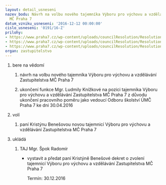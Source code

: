 ```yaml
---
layout: detail_usneseni
nazev_bodu: Návrh na volbu nového tajemníka Výboru pro výchovu a vzdělávání Zastupitelstva
  MČ Praha 7
datum_vzniku_usneseni: '2016-12-12 00:00:00'
cislo_usneseni: '0191/16-Z'
prilohy:
- https://www.praha7.cz/wp-content/uploads/councilResolution/Resolutions/27499/export/duvodovazprava_VVV_novytajemnik~145246.doc
- https://www.praha7.cz/wp-content/uploads/councilResolution/Resolutions/27499/export/tajemnik~145245.pdf
- https://www.praha7.cz/wp-content/uploads/councilResolution/Resolutions/27499/export/export~301441.pdf
organ: zastupitelstvo
---
```

<OL class=urzList_view id=urzList>
<LI class=urzClass1><SPAN name="1">bere na vědomí</SPAN> 
<OL class=urzOlClass>
<LI class=urzClass2 style="TEXT-ALIGN: left"><SPAN>
<P>návrh na volbu nového tajemníka Výboru pro výchovu a vzdělávání Zastupitelstva MČ Praha 7</P></SPAN></LI>
<LI class=urzClass2 style="TEXT-ALIGN: left"><SPAN>
<P>ukončení funkce Mgr. Ludmily Knížkové na pozici tajemníka Výboru pro výchovu a vzdělávání Zastupitelstva MČ Praha 7 z důvodu ukončení pracovního poměru jako vedoucí Odboru školství ÚMČ Praha 7 ke dni 30.04.2016</P></SPAN></LI></OL></LI>
<LI class=urzClass1><SPAN name="34">volí</SPAN> 
<OL class=urzOlClass>
<LI class=urzClass2 style="TEXT-ALIGN: left"><SPAN>
<P>paní Kristýnu Benešovou novou&nbsp;tajemnicí Výboru pro výchovu a vzdělávání Zastupitelstva MČ Praha 7</P></SPAN></LI></OL></LI>
<LI class=urzClass1 id=urzUkoly><SPAN name="1">ukládá</SPAN>
<OL class=urzOlClass>
<LI class=urzClass2><SPAN>
<P>TAJ Mgr. Špok Radomír</P></SPAN>
<UL class=urzUlClass>
<LI class=urzClass3><SPAN>
<P>vystavit a předat paní Kristýně Benešové dekret o zvolení tajemnicí Výboru pro výchovu a vzdělávání Zastupitelstva MČ Praha 7</P></SPAN><SPAN class=urzUkolTermin>Termín:&nbsp;30.12.2016</SPAN></LI></UL></LI></OL></LI></OL>